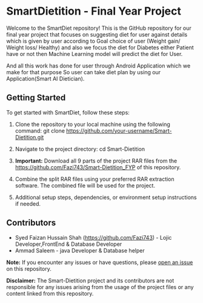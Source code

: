 # SmartDietition - Final Year Project

Welcome to the SmartDiet repository! This is the GitHub repository for our final year project that focuses on suggesting diet for user against details which is given by user according to Goal choice of user (Weight gain/ Weight loss/ Healthy) and also we focus the diet for Diabetes either Patient have or not then Machine Learning model will predict the diet for User.

And all this work has done for user through Android Application which we make for that purpose So user can take diet plan by using our Application(Smart AI Dietician).

## Getting Started

To get started with SmartDiet, follow these steps:

1. Clone the repository to your local machine using the following command:
   git clone https://github.com/your-username/Smart-Dietition.git

2. Navigate to the project directory:
   cd Smart-Dietition
   
3. **Important:** Download all 9 parts of the project RAR files from the https://github.com/Fazi743/Smart-Dietition_FYP of this repository.

4. Combine the split RAR files using your preferred RAR extraction software. The combined file will be used for the project.

5. Additional setup steps, dependencies, or environment setup instructions if needed.

## Contributors

- Syed Faizan Hussain Shah (https://github.com/Fazi743) - Lojic Developer,FrontEnd & Database Developer
- Ammad Saleem - java Developer & Database helper


**Note:** If you encounter any issues or have questions, please [open an issue](https://github.com/Fazi743/Smart-Dietition/issues) on this repository.

**Disclaimer:** The Smart-Dietition project and its contributors are not responsible for any issues arising from the usage of the project files or any content linked from this repository.




   
